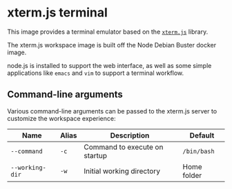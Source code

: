 # xterm.js terminal

This image provides a terminal emulator based on the [`xterm.js`](https://xtermjs.org/) library.

The xterm.js workspace image is built off the Node Debian Buster docker image.

node.js is installed to support the web interface, as well as some simple
applications like `emacs` and `vim` to support a terminal workflow.

## Command-line arguments

Various command-line arguments can be passed to the xterm.js server to customize the workspace experience:

| Name            | Alias | Description                   | Default     |
|-----------------|-------|-------------------------------|-------------|
| `--command`     | `-c`  | Command to execute on startup | `/bin/bash` |
| `--working-dir` | `-w`  | Initial working directory     | Home folder |
